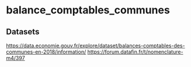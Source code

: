 # balance_comptables_communes

## Datasets
https://data.economie.gouv.fr/explore/dataset/balances-comptables-des-communes-en-2018/information/
https://forum.datafin.fr/t/nomenclature-m4/397
